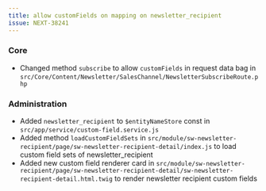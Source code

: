 ```yaml
---
title: allow customFields on mapping on newsletter_recipient
issue: NEXT-38241
---
```

### Core
- Changed method `subscribe` to allow `customFields` in request data bag in `src/Core/Content/Newsletter/SalesChannel/NewsletterSubscribeRoute.php`

### Administration
- Added `newsletter_recipient` to `$entityNameStore` const in `src/app/service/custom-field.service.js`
- Added method `loadCustomFieldSets` in `src/module/sw-newsletter-recipient/page/sw-newsletter-recipient-detail/index.js` to load custom field sets of newsletter_recipient
- Added new custom field renderer card in `src/module/sw-newsletter-recipient/page/sw-newsletter-recipient-detail/sw-newsletter-recipient-detail.html.twig` to render newsletter recipient custom fields
